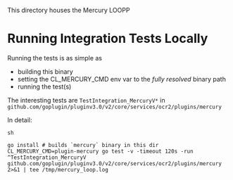 This directory houses the Mercury LOOPP

# Running Integration Tests Locally

Running the tests is as simple as
- building this binary
- setting the CL_MERCURY_CMD env var to the *fully resolved* binary path
- running the test(s)


The interesting tests are `TestIntegration_MercuryV*` in ` github.com/goplugin/pluginv3.0/v2/core/services/ocr2/plugins/mercury`

In detail:
```
sh

go install # builds `mercury` binary in this dir
CL_MERCURY_CMD=plugin-mercury go test -v -timeout 120s -run ^TestIntegration_MercuryV github.com/goplugin/pluginv3.0/v2/core/services/ocr2/plugins/mercury 2>&1 | tee /tmp/mercury_loop.log
```